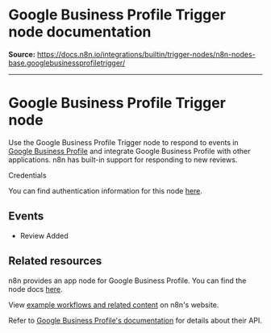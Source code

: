 # Google Business Profile Trigger node documentation

**Source:** https://docs.n8n.io/integrations/builtin/trigger-nodes/n8n-nodes-base.googlebusinessprofiletrigger/

---

# Google Business Profile Trigger node

Use the Google Business Profile Trigger node to respond to events in [Google Business Profile](https://www.google.com/business/) and integrate Google Business Profile with other applications. n8n has built-in support for responding to new reviews.

Credentials

You can find authentication information for this node [here](../../credentials/google/).

## Events

- Review Added

## Related resources

n8n provides an app node for Google Business Profile. You can find the node docs [here](../../app-nodes/n8n-nodes-base.googlebusinessprofile/).

View [example workflows and related content](https://n8n.io/integrations/google-business-profile-trigger/) on n8n's website.

Refer to [Google Business Profile's documentation](https://developers.google.com/my-business/reference/rest) for details about their API.
